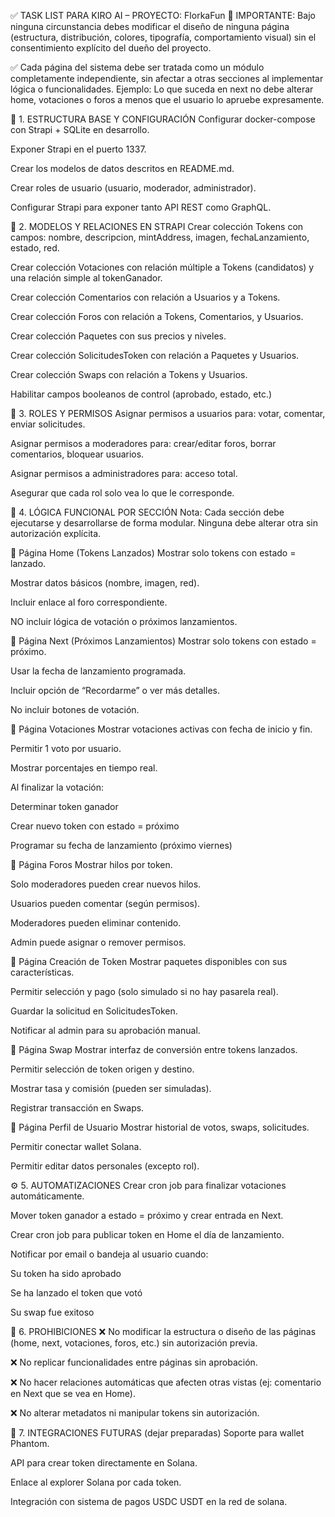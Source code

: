 ✅ TASK LIST PARA KIRO AI – PROYECTO: FlorkaFun
🚫 IMPORTANTE:
Bajo ninguna circunstancia debes modificar el diseño de ninguna página (estructura, distribución, colores, tipografía, comportamiento visual) sin el consentimiento explícito del dueño del proyecto.

✅ Cada página del sistema debe ser tratada como un módulo completamente independiente, sin afectar a otras secciones al implementar lógica o funcionalidades.
Ejemplo: Lo que suceda en next no debe alterar home, votaciones o foros a menos que el usuario lo apruebe expresamente.

🔧 1. ESTRUCTURA BASE Y CONFIGURACIÓN
 Configurar docker-compose con Strapi + SQLite en desarrollo.

 Exponer Strapi en el puerto 1337.

 Crear los modelos de datos descritos en README.md.

 Crear roles de usuario (usuario, moderador, administrador).

 Configurar Strapi para exponer tanto API REST como GraphQL.

🧱 2. MODELOS Y RELACIONES EN STRAPI
 Crear colección Tokens con campos: nombre, descripcion, mintAddress, imagen, fechaLanzamiento, estado, red.

 Crear colección Votaciones con relación múltiple a Tokens (candidatos) y una relación simple al tokenGanador.

 Crear colección Comentarios con relación a Usuarios y a Tokens.

 Crear colección Foros con relación a Tokens, Comentarios, y Usuarios.

 Crear colección Paquetes con sus precios y niveles.

 Crear colección SolicitudesToken con relación a Paquetes y Usuarios.

 Crear colección Swaps con relación a Tokens y Usuarios.

 Habilitar campos booleanos de control (aprobado, estado, etc.)

🔐 3. ROLES Y PERMISOS
 Asignar permisos a usuarios para: votar, comentar, enviar solicitudes.

 Asignar permisos a moderadores para: crear/editar foros, borrar comentarios, bloquear usuarios.

 Asignar permisos a administradores para: acceso total.

 Asegurar que cada rol solo vea lo que le corresponde.

📄 4. LÓGICA FUNCIONAL POR SECCIÓN
Nota: Cada sección debe ejecutarse y desarrollarse de forma modular.
Ninguna debe alterar otra sin autorización explícita.

🔹 Página Home (Tokens Lanzados)
 Mostrar solo tokens con estado = lanzado.

 Mostrar datos básicos (nombre, imagen, red).

 Incluir enlace al foro correspondiente.

 NO incluir lógica de votación o próximos lanzamientos.

🔹 Página Next (Próximos Lanzamientos)
 Mostrar solo tokens con estado = próximo.

 Usar la fecha de lanzamiento programada.

 Incluir opción de “Recordarme” o ver más detalles.

 No incluir botones de votación.

🔹 Página Votaciones
 Mostrar votaciones activas con fecha de inicio y fin.

 Permitir 1 voto por usuario.

 Mostrar porcentajes en tiempo real.

 Al finalizar la votación:

 Determinar token ganador

 Crear nuevo token con estado = próximo

 Programar su fecha de lanzamiento (próximo viernes)

🔹 Página Foros
 Mostrar hilos por token.

 Solo moderadores pueden crear nuevos hilos.

 Usuarios pueden comentar (según permisos).

 Moderadores pueden eliminar contenido.

 Admin puede asignar o remover permisos.

🔹 Página Creación de Token
 Mostrar paquetes disponibles con sus características.

 Permitir selección y pago (solo simulado si no hay pasarela real).

 Guardar la solicitud en SolicitudesToken.

 Notificar al admin para su aprobación manual.

🔹 Página Swap
 Mostrar interfaz de conversión entre tokens lanzados.

 Permitir selección de token origen y destino.

 Mostrar tasa y comisión (pueden ser simuladas).

 Registrar transacción en Swaps.

🔹 Página Perfil de Usuario
 Mostrar historial de votos, swaps, solicitudes.

 Permitir conectar wallet Solana.

 Permitir editar datos personales (excepto rol).

⚙️ 5. AUTOMATIZACIONES
 Crear cron job para finalizar votaciones automáticamente.

 Mover token ganador a estado = próximo y crear entrada en Next.

 Crear cron job para publicar token en Home el día de lanzamiento.

 Notificar por email o bandeja al usuario cuando:

 Su token ha sido aprobado

 Se ha lanzado el token que votó

 Su swap fue exitoso

🚫 6. PROHIBICIONES
 ❌ No modificar la estructura o diseño de las páginas (home, next, votaciones, foros, etc.) sin autorización previa.

 ❌ No replicar funcionalidades entre páginas sin aprobación.

 ❌ No hacer relaciones automáticas que afecten otras vistas (ej: comentario en Next que se vea en Home).

 ❌ No alterar metadatos ni manipular tokens sin autorización.

🧩 7. INTEGRACIONES FUTURAS (dejar preparadas)
 Soporte para wallet Phantom.

 API para crear token directamente en Solana.

 Enlace al explorer Solana por cada token.

 Integración con sistema de pagos USDC USDT en la red de solana.

